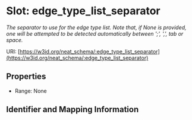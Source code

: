 # Slot: edge_type_list_separator
_The separator to use for the edge type list. Note that, if None is provided, one will be attempted to be detected automatically between ';', ',', tab or space._


URI: [https://w3id.org/neat_schema/:edge_type_list_separator](https://w3id.org/neat_schema/:edge_type_list_separator)



<!-- no inheritance hierarchy -->


## Properties

 * Range: None



## Identifier and Mapping Information





